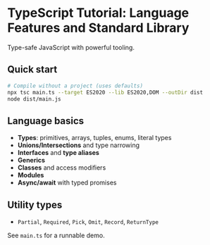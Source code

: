 # TypeScript Tutorial: Language Features and Standard Library

Type-safe JavaScript with powerful tooling.

## Quick start

```bash
# Compile without a project (uses defaults)
npx tsc main.ts --target ES2020 --lib ES2020,DOM --outDir dist
node dist/main.js
```

## Language basics

- **Types**: primitives, arrays, tuples, enums, literal types
- **Unions/Intersections** and type narrowing
- **Interfaces** and **type aliases**
- **Generics**
- **Classes** and access modifiers
- **Modules**
- **Async/await** with typed promises

## Utility types

- `Partial`, `Required`, `Pick`, `Omit`, `Record`, `ReturnType`

See `main.ts` for a runnable demo.